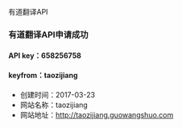 有道翻译API

### 有道翻译API申请成功

#### API key：658256758

#### keyfrom：taozijiang

- 创建时间：2017-03-23
- 网站名称：taozijiang
- 网站地址：http://taozijiang.guowangshuo.com